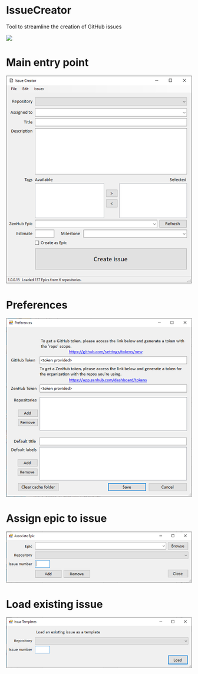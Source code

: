 # IssueCreator
Tool to streamline the creation of GitHub issues

![](https://github.com/AlexGhiondea/IssueCreator/workflows/ci/badge.svg)

# Main entry point

![Main](/docs/images/main.png)

# Preferences

![Preferences](/docs/images/preferences.png)

# Assign epic to issue

![AssignEpic](/docs/images/assign.png)

# Load existing issue

![LoadIssue](/docs/images/load.png)
